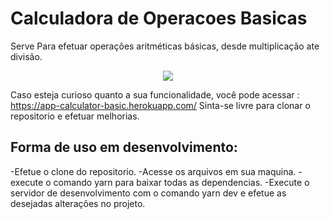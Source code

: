 # Calculadora de Operacoes Basicas

Serve Para efetuar operações aritméticas básicas, desde multiplicação ate divisão.

<p align="center"><img src="/assets/images/screenshot-calculator.jpg"></p>

Caso esteja curioso quanto a sua funcionalidade, você pode acessar : <https://app-calculator-basic.herokuapp.com/>
Sinta-se livre para clonar o repositorio e efetuar melhorias.

## Forma de uso em desenvolvimento:

-Efetue o clone do repositorio.
-Acesse os arquivos em sua maquina.
-execute o comando yarn para baixar todas as dependencias.
-Execute o servidor de desenvolvimento com o comando yarn dev e efetue as desejadas alterações no projeto.
